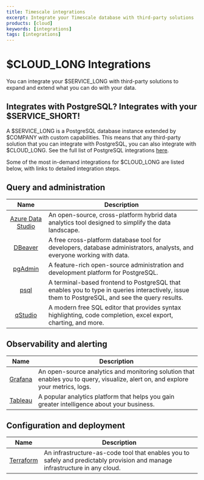 ```yaml
---
title: Timescale integrations
excerpt: Integrate your Timescale database with third-party solutions
products: [cloud]
keywords: [integrations]
tags: [integrations]
---
```


# $CLOUD_LONG Integrations

You can integrate your $SERVICE_LONG with third-party solutions to expand and extend what you can do with your data.

## Integrates with PostgreSQL? Integrates with your $SERVICE_SHORT!

A $SERVICE_LONG is a PostgreSQL database instance extended by $COMPANY with custom capabilities. This means that any third-party solution that you can integrate with PostgreSQL, you can also integrate with $CLOUD_LONG. See the full list of PostgreSQL integrations [here][postgresql-integrations].

Some of the most in-demand integrations for $CLOUD_LONG are listed below, with links to detailed integration steps. 

## Query and administration

|      Name                | Description                                                                                                                                     |
|:------------------------:|-------------------------------------------------------------------------------------------------------------------------------------------------|
| [Azure Data Studio][ads] | An open-source, cross-platform hybrid data analytics tool designed to simplify the data landscape.                                              |
|    [DBeaver][dbeaver]    | A free cross-platform database tool for developers, database administrators, analysts, and everyone working with data.                          |
|    [pgAdmin][pgadmin]    | A feature-rich open-source administration and development platform for PostgreSQL.                                                              |
|       [psql][psql]       | A terminal-based frontend to PostgreSQL that enables you to type in queries interactively, issue them to PostgreSQL, and see the query results. |
|    [qStudio][qstudio]    | A modern free SQL editor that provides syntax highlighting, code completion, excel export, charting, and more.                                  |


## Observability and alerting

|            Name             | Description                                                                                                                                                          |
|:---------------------------:|----------------------------------------------------------------------------------------------------------------------------------------------------------------------|
|     [Grafana][grafana]      | An open-source analytics and monitoring solution that enables you to query, visualize, alert on, and explore your metrics, logs. |
|     [Tableau][tableau]      | A popular analytics platform that helps you gain greater intelligence about your business.                                                                           |


## Configuration and deployment 

|            Name             | Description                                                                                                                 |
|:---------------------------:|-----------------------------------------------------------------------------------------------------------------------------|
| [Terraform][terraform]      | An infrastructure-as-code tool that enables you to safely and predictably provision and manage infrastructure in any cloud. |

[psql]: /use-timescale/:currentVersion:/integrations/psql/
[qstudio]: /use-timescale/:currentVersion:/integrations/qstudio/
[dbeaver]: /use-timescale/:currentVersion:/integrations/dbeaver/
[ads]: /use-timescale/:currentVersion:/integrations/azure-data-studio/
[pgadmin]: /use-timescale/:currentVersion:/integrations/pgadmin/
[grafana]: /use-timescale/:currentVersion:/integrations/grafana/
[tableau]: /use-timescale/:currentVersion:/integrations/tableau/
[terraform]: /use-timescale/:currentVersion:/integrations/terraform
[postgresql-integrations]: https://slashdot.org/software/p/PostgreSQL/integrations/